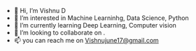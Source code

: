 - 👋 Hi, I’m Vishnu D
- 👀 I’m interested in Machine Learninhg, Data Science, Python
- 🌱 I’m currently learning Deep Learning, Computer vision
- 💞️ I’m looking to collaborate on .
- 📫 you can reach me on Vishnujune17@gmail.com

